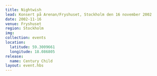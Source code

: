 ```yaml
---
title: Nightwish
lead: Konsert på Arenan/Fryshuset, Stockholm den 16 november 2002
date: 2002-11-16
venue: Fryshuset
region: Stockholm
img:
collection: events
location:
  latitude: 59.3009661
  longitude: 18.086805
release:
  name: Century Child
layout: event.hbs
---
```

